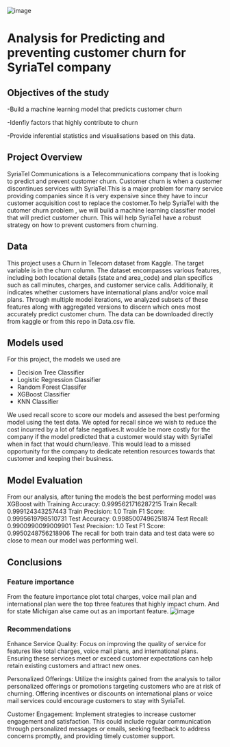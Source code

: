 ![image](https://github.com/ellahad/Phase-3-Project-/assets/145706145/bac914cc-725f-4d02-be80-679a97e184f7)
# Analysis for Predicting and preventing customer churn for SyriaTel company

## Objectives of the study
-Build a machine learning model that predicts customer churn

-Idenfiy factors that highly contribute to churn

-Provide inferential statistics and visualisations based on this data.

## Project Overview
SyriaTel Communications is a Telecommunications company that is looking to predict and prevent customer churn. Customer churn is when a customer discontinues  services with SyriaTel.This is a major problem for many service providing companies since it is very expensive since they have to incur customer acquisition cost to replace the costomer.To help SyriaTel with the cutomer churn problem , we will build a machine learning classifier model that will predict customer churn. This will help SyriaTel have a robust strategy on how to prevent customers from churning. 

## Data 
This project uses a  Churn in Telecom dataset from Kaggle.
The target variable is in the churn column.
The dataset encompasses various features, including both locational details (state and area_code) and plan specifics such as call minutes, charges, and customer service calls. Additionally, it indicates whether customers have international plans and/or voice mail plans. Through multiple model iterations, we analyzed subsets of these features along with aggregated versions to discern which ones most accurately predict customer churn.
The data can be downloaded directly from kaggle  or from this repo in Data.csv file.

## Models used
For this project, the models we used are
- Decision Tree Classifier
- Logistic Regression Classifier
- Random Forest Classifer
- XGBoost Classifier
- KNN Classifier

We used recall score to score our models and assesed the best performing model using the test data.
We opted for recall since we wish to reduce the cost incurred by a lot of false negatives.It woulde be more costly for the company if the model predicted that a customer would stay with SyriaTel when in fact that would churn/leave. This would lead to a missed opportunity for the company to dedicate retention resources towards that customer and keeping their business.

## Model Evaluation
From our analysis, after tuning the models the best performing model was XGBoost with
Training Accuracy: 0.9995621716287215
Train Recall: 0.999124343257443
Train Precision: 1.0
Train F1 Score: 0.9995619798510731
Test Accuracy: 0.9985007496251874
Test Recall: 0.9900990099009901
Test Precision: 1.0
Test F1 Score: 0.9950248756218906
The recall for both train data and test data were so close to mean our model was performing well.
## Conclusions
### Feature importance
From the feature importance plot total charges, voice mail plan and international plan were the top three features that highly impact churn. And for state Michigan alse came out as an important feature.
![image](https://github.com/ellahad/Phase-3-Project-/assets/145706145/c58334b6-e278-46d6-ac84-29b975807c0c)

### Recommendations
Enhance Service Quality: Focus on improving the quality of service for features like total charges, voice mail plans, and international plans. Ensuring these services meet or exceed customer expectations can help retain existing customers and attract new ones.

Personalized Offerings: Utilize the insights gained from the analysis to tailor personalized offerings or promotions targeting customers who are at risk of churning. Offering incentives or discounts on international plans or voice mail services could encourage customers to stay with SyriaTel.

Customer Engagement: Implement strategies to increase customer engagement and satisfaction. This could include regular communication through personalized messages or emails, seeking feedback to address concerns promptly, and providing timely customer support.



